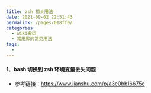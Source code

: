 ```yaml
---
title: zsh 相关用法
date: 2021-09-02 22:51:43
permalink: /pages/018ff0/
categories:
  - wiki搬运
  - 常用库的常见用法
tags:
  - 
---
```

#### 1、bash 切换到 zsh 环境变量丢失问题

- 参考链接：https://www.jianshu.com/p/a3e0bb16675e

